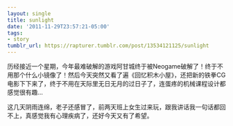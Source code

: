 ```yaml
---
layout: single
title: sunlight
date: '2011-11-29T23:57:21-05:00'
tags:
- story
tumblr_url: https://rapturer.tumblr.com/post/13534121125/sunlight
---
```

历经接近一个星期，今年最难破解的游戏阿甘城终于被Neogame破解了！终于不用那个什么小镜像了！然后今天突然又看了遍《回忆积木小屋》，还把新的铁拳CG电影下下来了，终于不用在天际里无日无月的过日子了，连蛋疼的机械课程设计都感觉很有趣…

这几天阴雨连绵，老子还感冒了，前两天班上女生过来玩，跟我讲话我一句话都回不上，真感觉我有心理疾病了，还好今天又有了希望。

